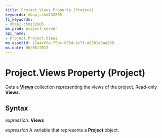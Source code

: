 ```yaml
---
title: Project.Views Property (Project)
keywords: vbapj.chm132805
f1_keywords:
- vbapj.chm132805
ms.prod: project-server
api_name:
- Project.Project.Views
ms.assetid: 12a4c68a-f5bc-0754-bc7f-a5581e3aa200
ms.date: 06/08/2017
---
```



# Project.Views Property (Project)

Gets a **[Views](view-object-project.md)** collection representing the views of the project. Read-only **Views**.


## Syntax

 _expression_. **Views**

 _expression_ A variable that represents a **Project** object.


